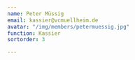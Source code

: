 ```yaml
---
name: Peter Müssig
email: kassier@vcmuellheim.de
avatar: "/img/members/petermuessig.jpg"
function: Kassier
sortorder: 3

---
```

